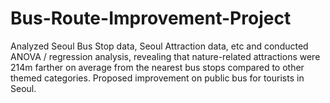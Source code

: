 # Bus-Route-Improvement-Project
Analyzed Seoul Bus Stop data, Seoul Attraction data, etc and conducted ANOVA / regression analysis, revealing that nature-related attractions were 214m farther on average from the nearest bus stops compared to other themed categories. Proposed improvement on public bus for tourists in Seoul.
